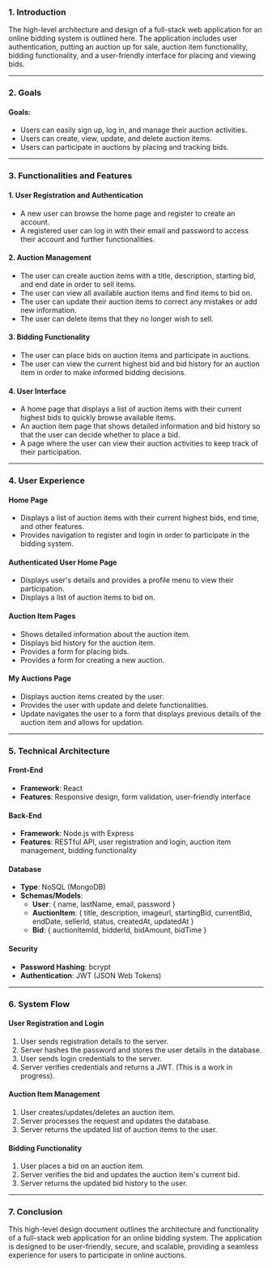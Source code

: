 ### 1. **Introduction**  

The high-level architecture and design of a full-stack web application for an online bidding system is outlined here. The application includes user authentication, putting an auction up for sale, auction item functionality, bidding functionality, and a user-friendly interface for placing and viewing bids.

---
### 2. **Goals**

#### Goals:
- Users can easily sign up, log in, and manage their auction activities.
- Users can create, view, update, and delete auction items.
- Users can participate in auctions by placing and tracking bids.

---
### 3. **Functionalities and Features**

#### 1. User Registration and Authentication
- A new user can browse the home page and register to create an account.
- A registered user can log in with their email and password to access their account and further functionalities.

#### 2. Auction Management
- The user can create auction items with a title, description, starting bid, and end date in order to sell items.
- The user can view all available auction items and find items to bid on.
- The user can update their auction items to correct any mistakes or add new information.
- The user can delete items that they no longer wish to sell.

#### 3. Bidding Functionality
- The user can place bids on auction items and participate in auctions.
- The user can view the current highest bid and bid history for an auction item in order to make informed bidding decisions.

#### 4. User Interface
- A home page that displays a list of auction items with their current highest bids to quickly browse available items.
- An auction item page that shows detailed information and bid history so that the user can decide whether to place a bid.
- A page where the user can view their auction activities to keep track of their participation.

---
### 4. **User Experience**

#### Home Page
- Displays a list of auction items with their current highest bids, end time, and other features.
- Provides navigation to register and login in order to participate in the bidding system.

#### Authenticated User Home Page
- Displays user's details and provides a profile menu to view their participation.
- Displays a list of auction items to bid on.

#### Auction Item Pages
- Shows detailed information about the auction item.
- Displays bid history for the auction item.
- Provides a form for placing bids.
- Provides a form for creating a new auction.

#### My Auctions Page
- Displays auction items created by the user.
- Provides the user with update and delete functionalities.
- Update navigates the user to a form that displays previous details of the auction item and allows for updation.

---
### 5. **Technical Architecture**

#### Front-End
- **Framework**: React
- **Features**: Responsive design, form validation, user-friendly interface

#### Back-End
- **Framework**: Node.js with Express
- **Features**: RESTful API, user registration and login, auction item management, bidding functionality

#### Database
- **Type**: NoSQL (MongoDB)
- **Schemas/Models**:
  - **User**: { name, lastName, email, password }
  - **AuctionItem**: { title, description, imageurl, startingBid, currentBid, endDate, sellerId, status, createdAt, updatedAt }
  - **Bid**: { auctionItemId, bidderId, bidAmount, bidTime }

#### Security
- **Password Hashing**: bcrypt
- **Authentication**: JWT (JSON Web Tokens)

---
### 6. **System Flow**

#### User Registration and Login
1. User sends registration details to the server.
2. Server hashes the password and stores the user details in the database.
3. User sends login credentials to the server.
4. Server verifies credentials and returns a JWT. (This is a work in progress). 

#### Auction Item Management
1. User creates/updates/deletes an auction item.
2. Server processes the request and updates the database.
3. Server returns the updated list of auction items to the user.

#### Bidding Functionality
1. User places a bid on an auction item.
2. Server verifies the bid and updates the auction item's current bid.
3. Server returns the updated bid history to the user.

---
### 7. **Conclusion**

This high-level design document outlines the architecture and functionality of a full-stack web application for an online bidding system. The application is designed to be user-friendly, secure, and scalable, providing a seamless experience for users to participate in online auctions.
